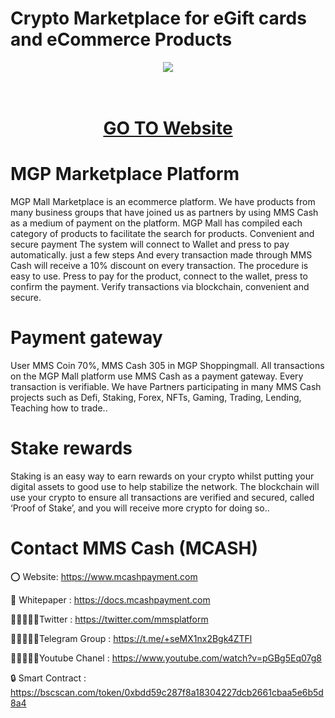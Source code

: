 # Crypto Marketplace for eGift cards and eCommerce Products

<div align="center"><img src="https://mms-soilminerals.com/wp-content/uploads/2022/11/logo.png)" /><br />
</div>
<div align="center">
  <h1><br />
    <a href="https://www.mcashpayment.com/" target="_blank">GO TO Website<br />
    </a></h1>
</div>


# MGP Marketplace Platform

MGP Mall Marketplace is an ecommerce platform. We have products from many business groups that have joined us as partners by using MMS Cash as a medium of payment on the platform. MGP Mall has compiled each category of products to facilitate the search for products. Convenient and secure payment The system will connect to Wallet and press to pay automatically. just a few steps And every transaction made through MMS Cash will receive a 10% discount on every transaction. The procedure is easy to use. Press to pay for the product, connect to the wallet, press to confirm the payment. Verify transactions via blockchain, convenient and secure.

# Payment gateway
User MMS Coin 70%, MMS Cash 305 in MGP Shoppingmall. All transactions on the MGP Mall platform use MMS Cash as a payment gateway. Every transaction is verifiable. We have Partners participating in many MMS Cash projects such as Defi, Staking, Forex, NFTs, Gaming, Trading, Lending, Teaching how to trade..

# Stake rewards
Staking is an easy way to earn rewards on your crypto whilst putting your digital assets to good use to help stabilize the network. The blockchain will use your crypto to ensure all transactions are verified and secured, called ‘Proof of Stake’, and you will receive more crypto for doing so..

# Contact MMS Cash (MCASH)

⭕ Website: https://www.mcashpayment.com

📄 Whitepaper : https://docs.mcashpayment.com

👨🏿‍🤝‍👨🏿Twitter : https://twitter.com/mmsplatform

👨🏿‍🤝‍👨🏿Telegram Group : https://t.me/+seMX1nx2Bgk4ZTFl

👨🏿‍🤝‍👨🏿Youtube Chanel : https://www.youtube.com/watch?v=pGBg5Eq07g8

🔒 Smart Contract : https://bscscan.com/token/0xbdd59c287f8a18304227dcb2661cbaa5e6b5d8a4
